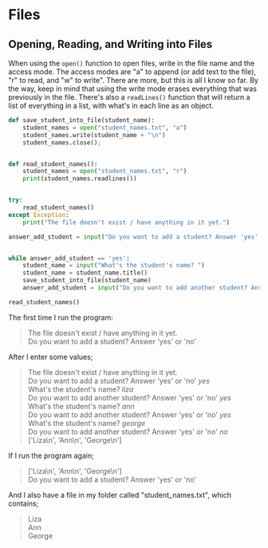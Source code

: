 # Files

## Opening, Reading, and Writing into Files

When using the `open()` function to open files, write in the file name and the access mode. The access modes are "a" to append (or add text to the file), "r" to read, and "w" to write". There are more, but this is all I know so far. By the way, keep in mind that using the write mode erases everything that was previously in the file. There's also a `readLines()` function that will return a list of everything in a list, with what's in each line as an object.

```python
def save_student_into_file(student_name):
    student_names = open("student_names.txt", "a")
    student_names.write(student_name + "\n")
    student_names.close();


def read_student_names():
    student_names = open("student_names.txt", "r")
    print(student_names.readlines())


try:
    read_student_names()
except Exception:
    print("The file doesn't exist / have anything in it yet.")

answer_add_student = input("Do you want to add a student? Answer 'yes' or 'no' ")


while answer_add_student == 'yes':
    student_name = input("What's the student's name? ")
    student_name = student_name.title()
    save_student_into_file(student_name)
    answer_add_student = input("Do you want to add another student? Answer 'yes' or 'no' ")

read_student_names()
```
The first time I run the program:
>The file doesn't exist / have anything in it yet.\
Do you want to add a student? Answer 'yes' or 'no' 

After I enter some values;
>The file doesn't exist / have anything in it yet.\
Do you want to add a student? Answer 'yes' or 'no' *yes*\
What's the student's name? *liza*\
Do you want to add another student? Answer 'yes' or 'no' *yes*\
What's the student's name? *ann*\
Do you want to add another student? Answer 'yes' or 'no' *yes*\
What's the student's name? *george*\
Do you want to add another student? Answer 'yes' or 'no' *no*\
['Liza\n', 'Ann\n', 'George\n']

If I run the program again;
>['Liza\n', 'Ann\n', 'George\n']\
Do you want to add a student? Answer 'yes' or 'no'

And I also have a file in my folder called "student_names.txt", which contains;
>Liza\
Ann\
George 